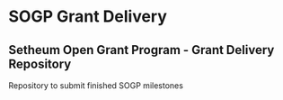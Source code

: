 # SOGP Grant Delivery

## Setheum Open Grant Program - Grant Delivery Repository

Repository to submit finished SOGP milestones 
